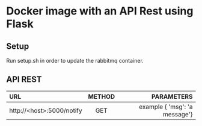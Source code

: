 # Docker image with an API Rest using Flask

## Setup
Run setup.sh in order to update the rabbitmq container.

## API REST

| URL  | METHOD  | PARAMETERS |
| :------------ |:---------------:| -----:|
| http://\<host\>:5000/notify      | GET | example { 'msg': 'a message'} |
